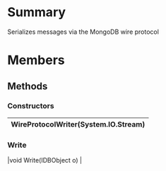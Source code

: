 # Summary #
Serializes messages via the MongoDB wire protocol

# Members #
## Methods ##
### Constructors ###
|WireProtocolWriter(System.IO.Stream)|
|:-----------------------------------|
### Write ###
|void Write(IDBObject o)             |